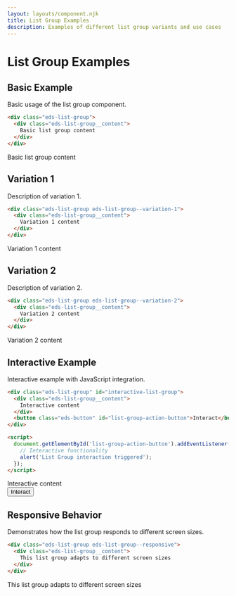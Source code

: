```yaml
---
layout: layouts/component.njk
title: List Group Examples
description: Examples of different list group variants and use cases
---
```


# List Group Examples

## Basic Example

Basic usage of the list group component.

```html
<div class="eds-list-group">
  <div class="eds-list-group__content">
    Basic list group content
  </div>
</div>
```

<div class="example-preview">
  <div class="eds-list-group">
    <div class="eds-list-group__content">
      Basic list group content
    </div>
  </div>
</div>

## Variation 1

Description of variation 1.

```html
<div class="eds-list-group eds-list-group--variation-1">
  <div class="eds-list-group__content">
    Variation 1 content
  </div>
</div>
```

<div class="example-preview">
  <div class="eds-list-group eds-list-group--variation-1">
    <div class="eds-list-group__content">
      Variation 1 content
    </div>
  </div>
</div>

## Variation 2

Description of variation 2.

```html
<div class="eds-list-group eds-list-group--variation-2">
  <div class="eds-list-group__content">
    Variation 2 content
  </div>
</div>
```

<div class="example-preview">
  <div class="eds-list-group eds-list-group--variation-2">
    <div class="eds-list-group__content">
      Variation 2 content
    </div>
  </div>
</div>

## Interactive Example

Interactive example with JavaScript integration.

```html
<div class="eds-list-group" id="interactive-list-group">
  <div class="eds-list-group__content">
    Interactive content
  </div>
  <button class="eds-button" id="list-group-action-button">Interact</button>
</div>

<script>
  document.getElementById('list-group-action-button').addEventListener('click', function() {
    // Interactive functionality
    alert('List Group interaction triggered');
  });
</script>
```

<div class="example-preview">
  <div class="eds-list-group" id="interactive-list-group">
    <div class="eds-list-group__content">
      Interactive content
    </div>
    <button class="eds-button" id="list-group-action-button">Interact</button>
  </div>
</div>

## Responsive Behavior

Demonstrates how the list group responds to different screen sizes.

```html
<div class="eds-list-group eds-list-group--responsive">
  <div class="eds-list-group__content">
    This list group adapts to different screen sizes
  </div>
</div>
```

<div class="example-preview">
  <div class="eds-list-group eds-list-group--responsive">
    <div class="eds-list-group__content">
      This list group adapts to different screen sizes
    </div>
  </div>
</div>
